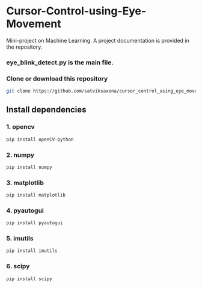 # Cursor-Control-using-Eye-Movement

Mini-project on Machine Learning.
A project documentation is provided in the repository.

### eye_blink_detect.py is the main file.

### Clone or download this repository

```sh
git clone https://github.com/satviksaxena/cursor_control_using_eye_movement.git
```

## Install dependencies
### 1. opencv    
```sh
pip install openCV-python
```
### 2. numpy      
```sh
pip install numpy
```
### 3. matplotlib
```sh
pip install matplotlib
```
### 4. pyautogui
```sh
pip install pyautogui
```
### 5. imutils    
```sh
pip install imutils
````
### 6. scipy      
```sh
pip install scipy
```
